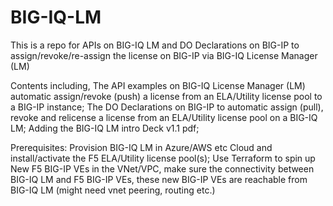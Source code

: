 # BIG-IQ-LM
This is a repo for APIs on BIG-IQ LM and DO Declarations on BIG-IP to assign/revoke/re-assign the license on BIG-IP via BIG-IQ License Manager (LM)

Contents including, 
The API examples on BIG-IQ License Manager (LM) automatic assign/revoke (push) a license from an ELA/Utility license pool to a BIG-IP instance;
The DO Declarations on BIG-IP to automatic assign (pull), revoke and relicense a license from an ELA/Utility license pool on a BIG-IQ LM;
Adding the BIG-IQ LM intro Deck v1.1 pdf;

Prerequisites:
Provision BIG-IQ LM in Azure/AWS etc Cloud and install/activate the F5 ELA/Utility license pool(s);
Use Terraform to spin up New F5 BIG-IP VEs in the VNet/VPC, make sure the connectivity between BIG-IQ LM and F5 BIG-IP VEs, these new BIG-IP VEs are reachable from BIG-IQ LM (might need vnet peering, routing etc.)
